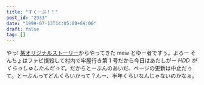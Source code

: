 ```yaml
---
title: "すくーぷ！！"
post_id: "2933"
date: "1999-07-13T14:05:00+09:00"
draft: false
tag: []
---
```



やっ! [某オリジナルストーリー](/tag/cats-story)からやってきた mew とゆー者ですぅ。よろー そんちょはファビ撲殺して村内で牢屋行き第 1 号だから今日はあたしがー _HDD がくらっしゅしたんだって_。だからとーぶんのあいだ、ページの更新は中止だって。とーぶんってどんくらいかって？んー、半年くらいなんじゃないのかなぁ。

